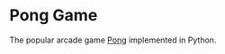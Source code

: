 # Pong Game

The popular arcade game [Pong](https://en.wikipedia.org/wiki/Pong) implemented in Python.